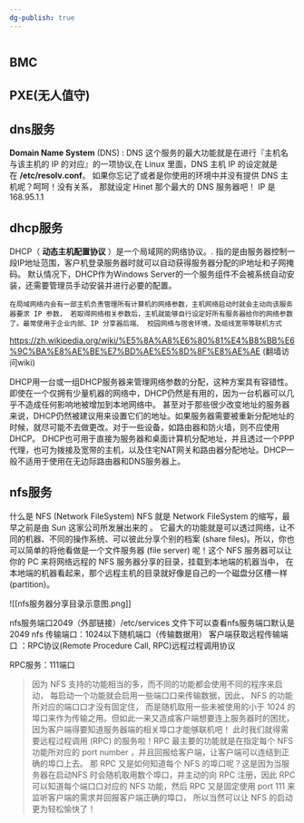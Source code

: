 ```yaml
---
dg-publish: true
---
```

```toc
```
## BMC

## PXE(无人值守)

## dns服务
**Domain Name System** (DNS) : DNS 这个服务的最大功能就是在进行『主机名与该主机的 IP 的对应』的一项协议,在 Linux 里面，DNS 主机 IP 的设定就是在 **/etc/resolv.conf**。 如果你忘记了或者是你使用的环境中并没有提供 DNS 主机呢？呵呵！没有关系， 那就设定 Hinet 那个最大的 DNS 服务器吧！ IP 是168.95.1.1

## dhcp服务
DHCP（ **动态主机配置协议** ）是一个局域网的网络协议。. 指的是由服务器控制一段IP地址范围，客户机登录服务器时就可以自动获得服务器分配的IP地址和子网掩码。 默认情况下，DHCP作为Windows Server的一个服务组件不会被系统自动安装，还需要管理员手动安装并进行必要的配置。

	在局域网络内会有一部主机负责管理所有计算机的网络参数，主机网络启动时就会主动向该服务器要求 IP 参数， 若取得网络相关参数后，主机就能够自行设定好所有服务器给你的网络参数了。最常使用于企业内部、IP 分享器后端、 校园网络与宿舍环境，及缆线宽带等联机方式

https://zh.wikipedia.org/wiki/%E5%8A%A8%E6%80%81%E4%B8%BB%E6%9C%BA%E8%AE%BE%E7%BD%AE%E5%8D%8F%E8%AE%AE  (翻墙访问wiki)

>
DHCP用一台或一组DHCP服务器来管理网络参数的分配，这种方案具有容错性。即使在一个仅拥有少量机器的网络中，DHCP仍然是有用的，因为一台机器可以几乎不造成任何影响地被增加到本地网络中。
甚至对于那些很少改变地址的服务器来说，DHCP仍然被建议用来设置它们的地址。如果服务器需要被重新分配地址的时候，就尽可能不去做更改。对于一些设备，如路由器和防火墙，则不应使用DHCP。
DHCP也可用于直接为服务器和桌面计算机分配地址，并且透过一个PPP代理，也可为拨接及宽带的主机，以及住宅NAT网关和路由器分配地址。DHCP一般不适用于使用在无边际路由器和DNS服务器上。



## nfs服务
什么是 NFS (Network FileSystem)
NFS 就是 Network FileSystem 的缩写，最早之前是由 Sun 这家公司所发展出来的 。 它最大的功能就是可以透过网络，让不同的机器、不同的操作系统、可以彼此分享个别的档案 (share files)。所以，你也可以简单的将他看做是一个文件服务器 (file server) 呢！这个 NFS 服务器可以让你的 PC 来将网络远程的 NFS 服务器分享的目录，挂载到本地端的机器当中， 在本地端的机器看起来，那个远程主机的目录就好像是自己的一个磁盘分区槽一样 (partition)。

![[nfs服务器分享目录示意图.png]]

nfs服务端口2049（外部链接）/etc/services 文件下可以查看nfs服务端口默认是2049
nfs 传输端口：1024以下随机端口（传输数据用）
客户端获取远程传输端口 ：RPC协议(Remote Procedure Call, RPC)远程过程调用协议

RPC服务：111端口

> 因为 NFS 支持的功能相当的多，而不同的功能都会使用不同的程序来启动， 每启动一个功能就会启用一些端口口来传输数据，因此， NFS 的功能所对应的端口口才没有固定住， 而是随机取用一些未被使用的小于 1024 的埠口来作为传输之用。但如此一来又造成客户端想要连上服务器时的困扰， 因为客户端得要知道服务器端的相关埠口才能够联机吧！ 此时我们就得需要远程过程调用 (RPC) 的服务啦！RPC 最主要的功能就是在指定每个 NFS 功能所对应的 port number ，并且回报给客户端，让客户端可以连结到正确的埠口上去。 那 RPC 又是如何知道每个 NFS 的埠口呢？这是因为当服务器在启动NFS 时会随机取用数个埠口，并主动的向 RPC 注册，因此 RPC 可以知道每个端口口对应的 NFS 功能，然后 RPC 又是固定使用 port 111 来监听客户端的需求并回报客户端正确的埠口， 所以当然可以让 NFS 的启动更为轻松愉快了！